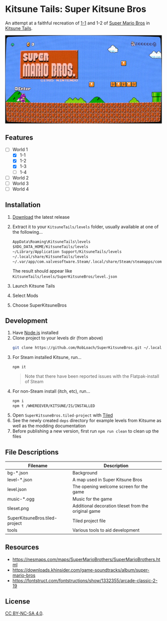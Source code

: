 # Kitsune Tails: Super Kitsune Bros

An attempt at a faithful recreation of [1-1](https://en.wikipedia.org/wiki/World_1-1) and 1-2 of [Super Mario Bros](https://en.wikipedia.org/wiki/Super_Mario_Bros) in [Kitsune Tails](https://kitsunegames.com/kitsunetails/).

![Screenshot](tools/screenshot.jpg)

## Features

- [ ] World 1
  - [x] 1-1
  - [x] 1-2
  - [x] 1-3
  - [ ] 1-4
- [ ] World 2
- [ ] World 3
- [ ] World 4

## Installation

1. [Download](https://github.com/RobLoach/SuperKitsuneBros/releases) the latest release
2. Extract it to your `KitsuneTails/levels` folder, usually available at one of the following...
    ```
    AppData\Roaming\KitsuneTails\levels
    $XDG_DATA_HOME/KitsuneTails/levels
    ~/Library/Application Support/KitsuneTails/levels
    ~/.local/share/KitsuneTails/levels
    ~/.var/app/com.valvesoftware.Steam/.local/share/Steam/steamapps/common/KitsuneTails/levels
    ```

    The result should appear like `KitsuneTails/levels/SuperKitsuneBros/level.json`
  
3. Launch Kitsune Tails
4. Select Mods
5. Choose SuperKitsuneBros

## Development

1. Have [Node.js](https://nodejs.org/en) installed
1. Clone project to your levels dir (from above)
    ``` sh
    git clone https://github.com/RobLoach/SuperKitsuneBros.git ~/.local/share/KitsuneTails/levels
    ```
1. For Steam installed Kitsune, run...
    ```
    npm it
    ```
    > Note that there have been reported issues with the Flatpak-install of Steam
1. For non-Steam install (itch, etc), run...
    ```
    npm i
    npm t /WHEREEVER/KITSUNE/IS/INSTALLED
    ```
1. Open `SuperKitsuneBros.tiled-project` with [Tiled](https://www.mapeditor.org/)
1. See the newly created `deps` directory for example levels from Kitsume as well as the modding documentation
1. Before publishing a new version, first run `npm run clean` to clean up the files

## File Descriptions

| Filename | Description |
| -------- | ----------- |
| bg-*.json | Background
| level-*.json | A map used in Super Kitsune Bros
| level.json | The opening welcome screen for the game
| music-*.ogg | Music for the game |
| tileset.png | Additional decoration tileset from the original game
| SuperKitsuneBros.tiled-project | Tiled project file
| tools | Various tools to aid development

## Resources

- https://nesmaps.com/maps/SuperMarioBrothers/SuperMarioBrothers.html
- https://downloads.khinsider.com/game-soundtracks/album/super-mario-bros
- https://fontstruct.com/fontstructions/show/1332355/arcade-classic-2-19

## License

[CC BY-NC-SA 4.0](https://creativecommons.org/licenses/by-nc-sa/4.0/).

